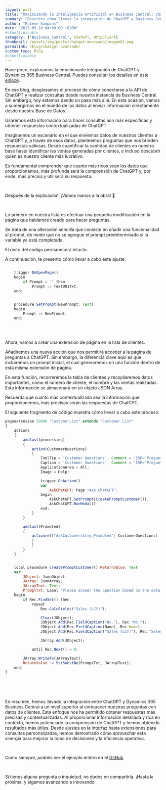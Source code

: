 ```yaml
---
layout: post
title: "Maximizando la Inteligencia Artificial en Business Central: ChatGPT y la Interacción con Datos de Clientes"
summary: "Descubre cómo llevar la integración de ChatGPT y Business Central al siguiente nivel, utilizando datos de tu Base de Datos para obtener respuestas más precisas. Aprende a enviar información de clientes y realizar preguntas específicas, como analizar ventas y más."
author: "Esteve Sanpons"
date: "2023-09-10 04:00:00 +0200"
#cSpell:disable
category: ["Business_Central", ChatGPT, HttpClient]
thumbnail: /assets/img/posts/chatgpt-avanzado/imagen01.png
permalink: /blog/chatgpt-avanzado/
custom_type: Blog
#cSpell:enable
---
```


Hace poco, exploramos la emocionante integración de ChatGPT y Dynamics 365 Business Central. Puedes consultar los detalles en este [enlace](/blog/chatgpt-basic/).

En ese blog, desglosamos el proceso de cómo conectarse a la API de ChatGPT y realizar consultas desde nuestra instancia de Business Central. Sin embargo, hoy estamos dando un paso más allá. En esta ocasión, vamos a sumergirnos en el mundo de los datos al enviar información directamente desde nuestra Base de Datos.

Usaremos esta información para hacer consultas aún más específicas y obtener respuestas contextualizadas de ChatGPT.

Imaginemos un escenario en el que enviemos datos de nuestros clientes a ChatGPT y, a través de esos datos, planteemos preguntas que nos brinden respuestas valiosas. Desde cuantificar la cantidad de clientes en nuestra base hasta identificar las ventas generadas por clientes, e incluso descubrir quién es nuestro cliente más lucrativo.

Es fundamental comprender que cuanto más ricos sean los datos que proporcionamos, más profunda será la comprensión de ChatGPT y, por ende, más precisa y útil será su respuesta.

<br>

Después de la explicación, ¡Vamos manos a la obra! 🤗

<br>

Lo primero en nuestra lista es efectuar una pequeña modificación en la página que habíamos creado para hacer preguntas.

Se trata de una alteración sencilla que consiste en añadir una funcionalidad al prompt, de modo que no se agregue el prompt predeterminado si la variable ya está completada.

El resto del código permanecerá intacto.

A continuación, te presento cómo llevar a cabo este ajuste:

```javascript

    trigger OnOpenPage()
    begin
        if Prompt = '' then
            Prompt := Text001Txt;
    end;


    procedure SetPrompt(NewPrompt: Text)
    begin
        Prompt := NewPrompt;
    end;
```

<br><br>

Ahora, vamos a crear una extensión de página en la lista de clientes.

Añadiremos una nueva acción que nos permitirá acceder a la página de preguntas a ChatGPT. Sin embargo, la diferencia clave aquí es que incluiremos un prompt inicial, el cual generaremos en una función dentro de esta misma extensión de página.

En esta función, recorreremos la tabla de clientes y recopilaremos datos importantes, como el número de cliente, el nombre y las ventas realizadas. Esta información se almacenará en un objeto JSON Array.

Recuerda que cuanto más contextualizada sea la información que proporcionemos, más precisas serán las respuestas de ChatGPT.

El siguiente fragmento de código muestra cómo llevar a cabo este proceso:

```javascript
pageextension 50000 "CustomerList" extends "Customer List"
{
    actions
    {
        addlast(processing)
        {
            action(CustomerQuestions)
            {
                ToolTip = 'Customer Questions', Comment = 'ESP="Preguntas sobre los clientes"';
                Caption = 'Customer Questions', Comment = 'ESP="Preguntas sobre los clientes"';
                ApplicationArea = All;
                Image = Help;

                trigger OnAction()
                var
                    AskChatGPT: Page "Ask ChatGPT";
                begin
                    AskChatGPT.SetPrompt(CreatePromptCustomer());
                    AskChatGPT.RunModal()
                end;
            }
        }

        addlast(Promoted)
        {
            actionref("AskCustomersInfo_Promoted"; CustomerQuestions)
            {
            }
        }
    }


    local procedure CreatePromptCustomer() ReturnValue: Text
    var
        JObject: JsonObject;
        JArray: JsonArray;
        JArrayText: Text;
        PromptTxt: Label 'Please answer the question based on the data set in JsonArray format attached below. For any information requested that is not present in the data set provided, please reply: I could it find an answer. Dataset: %1', Comment = 'ESP="Responda la pregunta según el conjunto de datos en formato JsonArray que adjunto a continuación. Para cualquier información solicitada que no esté presente en el conjunto de datos proporcionado, responda: No puedo encontrar una respuesta. Conjunto de datos: %1"';
    begin
        if Rec.FindSet() then
            repeat
                Rec.CalcFields("Sales (LCY)");

                Clear(JObject);
                JObject.Add(Rec.FieldCaption("No."), Rec."No.");
                JObject.Add(Rec.FieldCaption(Name), Rec.Name);
                JObject.Add(Rec.FieldCaption("Sales (LCY)"), Rec."Sales (LCY)");

                JArray.Add(JObject);

            until Rec.Next() = 0;

        JArray.WriteTo(JArrayText);
        ReturnValue := StrSubstNo(PromptTxt, JArrayText);
    end;
}
```

<br><br><br>

En resumen, hemos llevado la integración entre ChatGPT y Dynamics 365 Business Central a un nivel superior al enriquecer nuestras preguntas con datos de clientes. Este enfoque nos ha permitido obtener respuestas más precisas y contextualizadas. Al proporcionar información detallada y rica en contexto, hemos potenciado la comprensión de ChatGPT y hemos obtenido resultados más útiles. Desde ajustes en la interfaz hasta extensiones para consultas personalizadas, hemos demostrado cómo aprovechar esta sinergia para mejorar la toma de decisiones y la eficiencia operativa.

<br>

Como siempre, podréis ver el ejemplo entero en el [GitHub](https://github.com/Esanpons/chatgpt-in-business-central/tree/avanzado)

<br>

Si tienes alguna pregunta o inquietud, no dudes en compartirla. ¡Hasta la próxima, y sigamos avanzando e innovando
